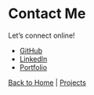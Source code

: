 
# Contact Me

Let’s connect online!

- [GitHub](https://github.com/ShalluCa10)
-  [LinkedIn](https://www.linkedin.com/in/shallu-sameera-aa5b85280/)
- [Portfolio](hallusameera10.github.io/shallu_portfolio/)

[Back to Home](./index.md)  |  [ Projects](./projects.md)

